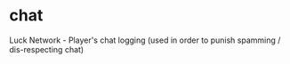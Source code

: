 # chat
Luck Network - Player's chat logging (used in order to punish spamming / dis-respecting chat)

